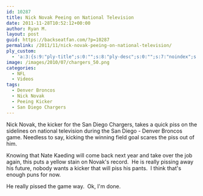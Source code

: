 ```yaml
---
id: 10287
title: Nick Novak Peeing on National Television
date: 2011-11-28T10:52:12+00:00
author: Ryan M.
layout: post
guid: https://backseatfan.com/?p=10287
permalink: /2011/11/nick-novak-peeing-on-national-television/
ply_custom:
  - 'a:3:{s:9:"ply-title";s:0:"";s:8:"ply-desc";s:0:"";s:7:"noindex";s:0:"";}'
image: /images/2010/07/chargers_50.png
categories:
  - NFL
  - Videos
tags:
  - Denver Broncos
  - Nick Novak
  - Peeing Kicker
  - San Diego Chargers
---
```


<div class="entry">
  <p>
    Nick Novak, the kicker for the San Diego Chargers, takes a quick piss on the sidelines on national television during the San Diego - Denver Broncos game. Needless to say, kicking the winning field goal scares the piss out of him.
  </p>

  <p>
    Knowing that Nate Kaeding will come back next year and take over the job again, this puts a yellow stain on Novak's record.  He is really pissing away his future, nobody wants a kicker that will piss his pants.  I think that's enough puns for now.
  </p>

  <p>
    He really pissed the game way.  Ok, I'm done.
  </p>

  <p>
  </p>
</div>
